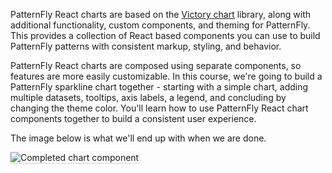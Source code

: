 PatternFly React charts are based on the [Victory chart](https://formidable.com/open-source/victory/docs/victory-chart/) library, along with additional functionality, custom components, and theming for PatternFly. 
This provides a collection of React based components you can use to build PatternFly patterns with consistent markup, styling, and behavior. 

PatternFly React charts are composed using separate components, so features are more easily customizable. 
In this course, we're going to build a PatternFly sparkline chart together - starting with a simple chart, adding multiple datasets, tooltips, axis labels, a legend, and concluding by changing the theme color.
You'll learn how to use PatternFly React chart components together to build a consistent user experience.

The image below is what we'll end up with when we are done.

<img src="sparkline-chart/assets/final.png" alt="Completed chart component" style="box-shadow: rgba(3, 3, 3, 0.2) 0px 1.25px 2.5px 0px;" />
